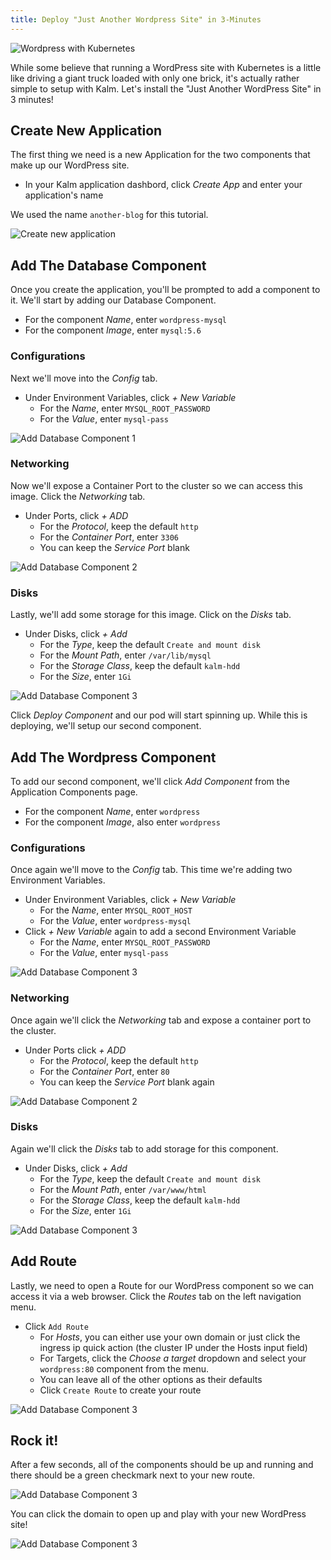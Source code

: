 ```yaml
---
title: Deploy "Just Another Wordpress Site" in 3-Minutes
---
```


![Wordpress with Kubernetes](assets/wp-tut-0.jpeg)

While some believe that running a WordPress site with Kubernetes is a little like driving a giant truck loaded with only one brick, it's actually rather simple to setup with Kalm. Let's install the "Just Another WordPress Site" in 3 minutes!

## Create New Application

The first thing we need is a new Application for the two components that make up our WordPress site.

- In your Kalm application dashbord, click *Create App* and enter your application's name

We used the name `another-blog` for this tutorial.

![Create new application](assets/wp-tut-1.png)

## Add The Database Component

Once you create the application, you'll be prompted to add a component to it. We'll start by adding our Database Component.

- For the component *Name*, enter `wordpress-mysql`
- For the component *Image*, enter `mysql:5.6`

### Configurations

Next we'll move into the *Config* tab.

- Under Environment Variables, click *+ New Variable*
  - For the *Name*, enter `MYSQL_ROOT_PASSWORD`
  - For the *Value*, enter `mysql-pass`

![Add Database Component 1](assets/wp-tut-2.png)

### Networking

Now we'll expose a Container Port to the cluster so we can access this image. Click the *Networking* tab.

- Under Ports, click *+ ADD*
  - For the *Protocol*, keep the default `http`
  - For the *Container Port*, enter `3306`
  - You can keep the *Service Port* blank

![Add Database Component 2](assets/wp-tut-3.png)

### Disks

Lastly, we'll add some storage for this image. Click on the *Disks* tab.

- Under Disks, click *+ Add*
  - For the *Type*, keep the default `Create and mount disk`
  - For the *Mount Path*, enter `/var/lib/mysql`
  - For the *Storage Class*, keep the default `kalm-hdd`
  - For the *Size*, enter `1Gi`

![Add Database Component 3](assets/wp-tut-4.png)

Click *Deploy Component* and our pod will start spinning up. While this is deploying, we'll setup our second component.

## Add The Wordpress Component

To add our second component, we'll click *Add Component* from the Application Components page.

- For the component *Name*, enter `wordpress`
- For the component *Image*, also enter `wordpress`

### Configurations

Once again we'll move to the *Config* tab. This time we're adding two Environment Variables.

- Under Environment Variables, click *+ New Variable*
  - For the *Name*, enter `MYSQL_ROOT_HOST`
  - For the *Value*, enter `wordpress-mysql`
- Click *+ New Variable* again to add a second Environment Variable
  - For the *Name*, enter `MYSQL_ROOT_PASSWORD`
  - For the *Value*, enter `mysql-pass`

![Add Database Component 3](assets/wp-tut-5.png)

### Networking

Once again we'll click the *Networking* tab and expose a container port to the cluster.

- Under Ports click *+ ADD*
  - For the *Protocol*, keep the default `http`
  - For the *Container Port*, enter `80`
  - You can keep the *Service Port* blank again

![Add Database Component 2](assets/wp-tut-6.png)

### Disks

Again we'll click the *Disks* tab to add storage for this component.

- Under Disks, click *+ Add*
  - For the *Type*, keep the default `Create and mount disk`
  - For the *Mount Path*, enter `/var/www/html`
  - For the *Storage Class*, keep the default `kalm-hdd`
  - For the *Size*, enter `1Gi`

![Add Database Component 3](assets/wp-tut-7.png)

## Add Route

Lastly, we need to open a Route for our WordPress component so we can access it via a web browser. Click the *Routes* tab on the left navigation menu.

- Click `Add Route`
  - For *Hosts*, you can either use your own domain or just click the ingress ip quick action (the cluster IP under the Hosts input field)
  - For Targets, click the *Choose a target* dropdown and select your `wordpress:80` component from the menu.
  - You can leave all of the other options as their defaults
  - Click `Create Route` to create your route

![Add Database Component 3](assets/wp-tut-8.png)

## Rock it!

After a few seconds, all of the components should be up and running and there should be a green checkmark next to your new route.

![Add Database Component 3](assets/wp-tut-9.png)

You can click the domain to open up and play with your new WordPress site!

![Add Database Component 3](assets/wp-tut-10.png)
